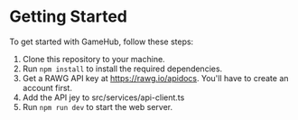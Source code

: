# Getting Started

To get started with GameHub, follow these steps:

1. Clone this repository to your machine.
2. Run `npm install` to install the required dependencies.
3. Get a RAWG API key at https://rawg.io/apidocs. You'll have to create an account first.
4. Add the API jey to src/services/api-client.ts
5. Run `npm run dev` to start the web server.
